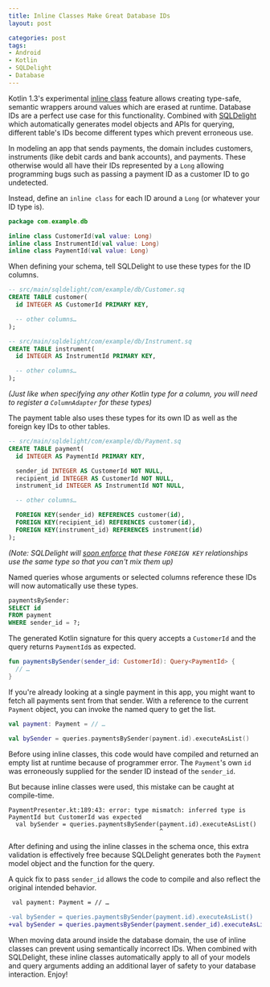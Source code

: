 ```yaml
---
title: Inline Classes Make Great Database IDs
layout: post

categories: post
tags:
- Android
- Kotlin
- SQLDelight
- Database
---
```


Kotlin 1.3's experimental [inline class](https://kotlinlang.org/docs/reference/inline-classes.html) feature allows creating type-safe, semantic wrappers around values which are erased at runtime. Database IDs are a perfect use case for this functionality. Combined with [SQLDelight](https://github.com/square/sqldelight) which automatically generates model objects and APIs for querying, different table's IDs become different types which prevent erroneous use.

In modeling an app that sends payments, the domain includes customers, instruments (like debit cards and bank accounts), and payments. These otherwise would all have their IDs represented by a `Long` allowing programming bugs such as passing a payment ID as a customer ID to go undetected.

Instead, define an `inline class` for each ID around a `Long` (or whatever your ID type is).

```kotlin
package com.example.db

inline class CustomerId(val value: Long)
inline class InstrumentId(val value: Long)
inline class PaymentId(val value: Long)
```

When defining your schema, tell SQLDelight to use these types for the ID columns.

```sql
-- src/main/sqldelight/com/example/db/Customer.sq
CREATE TABLE customer(
  id INTEGER AS CustomerId PRIMARY KEY,

  -- other columns…
);

-- src/main/sqldelight/com/example/db/Instrument.sq
CREATE TABLE instrument(
  id INTEGER AS InstrumentId PRIMARY KEY,

  -- other columns…
);
```

_(Just like when specifying any other Kotlin type for a column, you will need to register a `ColumnAdapter` for these types)_

The payment table also uses these types for its own ID as well as the foreign key IDs to other tables.

```sql
-- src/main/sqldelight/com/example/db/Payment.sq
CREATE TABLE payment(
  id INTEGER AS PaymentId PRIMARY KEY,

  sender_id INTEGER AS CustomerId NOT NULL,
  recipient_id INTEGER AS CustomerId NOT NULL,
  instrument_id INTEGER AS InstrumentId NOT NULL,

  -- other columns…

  FOREIGN KEY(sender_id) REFERENCES customer(id),
  FOREIGN KEY(recipient_id) REFERENCES customer(id),
  FOREIGN KEY(instrument_id) REFERENCES instrument(id)
);
```

*(Note: SQLDelight will [soon enforce](https://github.com/square/sqldelight/issues/1138) that these `FOREIGN KEY` relationships use the same type so that you can't mix them up)*

Named queries whose arguments or selected columns reference these IDs will now automatically use these types.

```sql
paymentsBySender:
SELECT id
FROM payment
WHERE sender_id = ?;
```

The generated Kotlin signature for this query accepts a `CustomerId` and the query returns `PaymentId`s as expected.

```kotlin
fun paymentsBySender(sender_id: CustomerId): Query<PaymentId> {
  // …
}
```

If you're already looking at a single payment in this app, you might want to fetch all payments sent from that sender. With a reference to the current `Payment` object, you can invoke the named query to get the list.

```kotlin
val payment: Payment = // …

val bySender = queries.paymentsBySender(payment.id).executeAsList()
```

Before using inline classes, this code would have compiled and returned an empty list at runtime because of programmer error. The `Payment`'s own `id` was erroneously supplied for the sender ID instead of the `sender_id`.

But because inline classes were used, this mistake can be caught at compile-time.

```
PaymentPresenter.kt:189:43: error: type mismatch: inferred type is PaymentId but CustomerId was expected
  val bySender = queries.paymentsBySender(payment.id).executeAsList()
                                          ^
```

After defining and using the inline classes in the schema once, this extra validation is effectively free because SQLDelight generates both the `Payment` model object and the function for the query.

A quick fix to pass `sender_id` allows the code to compile and also reflect the original intended behavior.

```diff
 val payment: Payment = // …
 
-val bySender = queries.paymentsBySender(payment.id).executeAsList()
+val bySender = queries.paymentsBySender(payment.sender_id).executeAsList()
```

When moving data around inside the database domain, the use of inline classes can prevent using semantically incorrect IDs. When combined with SQLDelight, these inline classes automatically apply to all of your models and query arguments adding an additional layer of safety to your database interaction. Enjoy!